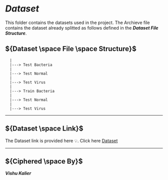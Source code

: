 
# ${Dataset}$

This folder contains the datasets used in the project. The Archieve file contains the dataset already splitted as follows defined in the ***Dataset File Structure***.

## ${Dataset \space File \space Structure}$

      |
      |---> Test Bacteria
      | 
      |---> Test Normal
      |      
      |---> Test Virus
      |
      |---> Train Bacteria
      |
      |---> Test Normal
      |
      |---> Test Virus

-----

## ${Dataset \space Link}$

The Dataset link is provided here :bulb:. Click here [Dataset](https://1drv.ms/u/s!ApNRWBS0vkyggZQMmGvcrDBEwfzhVA?e=LSnfgY)

-----

## ${Ciphered \space By}$
***Vishu Kalier***
